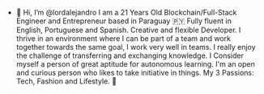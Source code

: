 - 👋 Hi, I’m @lordalejandro
I am a 21 Years Old Blockchain/Full-Stack Engineer and Entrepreneur based in Paraguay 🇵🇾 
Fully fluent in English, Portuguese and Spanish.
Creative and flexible Developer. I thrive in an environment where I can be part of a team and work together towards the same goal,
I work very well in teams. I really enjoy the challenge of transferring and exchanging knowledge.
I Consider myself a person of great aptitude for autonomous learning. I'm an open and curious person who likes to take initiative in things.
My 3 Passions: Tech, Fashion and Lifestyle. 👾

<!---
lordalejandro/lordalejandro is a ✨ special ✨ repository because its `README.md` (this file) appears on your GitHub profile.
You can click the Preview link to take a look at your changes.
--->
